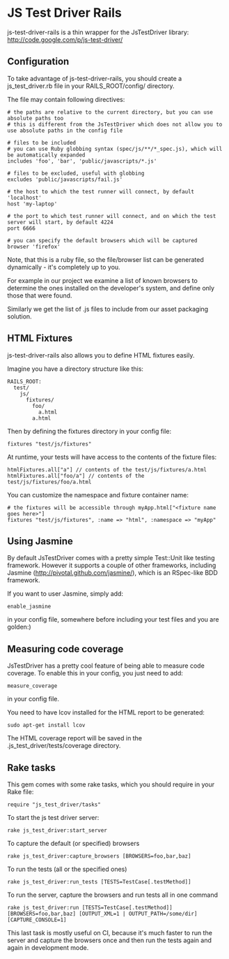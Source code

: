 JS Test Driver Rails
====================

js-test-driver-rails is a thin wrapper for the JsTestDriver library: http://code.google.com/p/js-test-driver/

Configuration
------------

To take advantage of js-test-driver-rails, you should create a js_test_driver.rb file in your RAILS_ROOT/config/ directory.

The file may contain following directives:

    # the paths are relative to the current directory, but you can use absolute paths too
    # this is different from the JsTestDriver which does not allow you to use absolute paths in the config file 

    # files to be included
    # you can use Ruby globbing syntax (spec/js/**/*_spec.js), which will be automatically expanded
    includes 'foo', 'bar', 'public/javascripts/*.js'

    # files to be excluded, useful with globbing
    excludes 'public/javascripts/fail.js'

    # the host to which the test runner will connect, by default 'localhost'
    host 'my-laptop'

    # the port to which test runner will connect, and on which the test server will start, by default 4224
    port 6666

    # you can specify the default browsers which will be captured
    browser 'firefox'

Note, that this is a ruby file, so the file/browser list can be generated dynamically - it's completely up to you.

For example in our project we examine a list of known browsers to determine the ones installed on the developer's system, and define only those that were found.

Similarly we get the list of .js files to include from our asset packaging solution.

HTML Fixtures
-------------

js-test-driver-rails also allows you to define HTML fixtures easily.

Imagine you have a directory structure like this:

    RAILS_ROOT:
      test/
        js/
          fixtures/
            foo/
              a.html
            a.html

Then by defining the fixtures directory in your config file:

    fixtures "test/js/fixtures"

At runtime, your tests will have access to the contents of the fixture files:

    htmlFixtures.all["a"] // contents of the test/js/fixtures/a.html
    htmlFixtures.all["foo/a"] // contents of the test/js/fixtures/foo/a.html

You can customize the namespace and fixture container name:

    # the fixtures will be accessible through myApp.html["<fixture name goes here>"]
    fixtures "test/js/fixtures", :name => "html", :namespace => "myApp"

Using Jasmine
-------------

By default JsTestDriver comes with a pretty simple Test::Unit like testing framework.
However it supports a couple of other frameworks, including Jasmine (http://pivotal.github.com/jasmine/), which is an RSpec-like BDD framework.

If you want to user Jasmine, simply add:

    enable_jasmine

in your config file, somewhere before including your test files and you are golden:)

Measuring code coverage
-----------------------

JsTestDriver has a pretty cool feature of being able to measure code coverage. To enable this in your config, you just need to add:

    measure_coverage

in your config file.

You need to have lcov installed for the HTML report to be generated:

    sudo apt-get install lcov

The HTML coverage report will be saved in the .js_test_driver/tests/coverage directory.

Rake tasks
----------

This gem comes with some rake tasks, which you should require in your Rake file:

    require "js_test_driver/tasks"

To start the js test driver server:

    rake js_test_driver:start_server

To capture the default (or specified) browsers

    rake js_test_driver:capture_browsers [BROWSERS=foo,bar,baz]

To run the tests (all or the specified ones)

    rake js_test_driver:run_tests [TESTS=TestCase[.testMethod]]

To run the server, capture the browsers and run tests all in one command

    rake js_test_driver:run [TESTS=TestCase[.testMethod]] [BROWSERS=foo,bar,baz] [OUTPUT_XML=1 | OUTPUT_PATH=/some/dir] [CAPTURE_CONSOLE=1]

This last task is mostly useful on CI, because it's much faster to run the server and capture the browsers once and then run the tests again and again in development mode.

